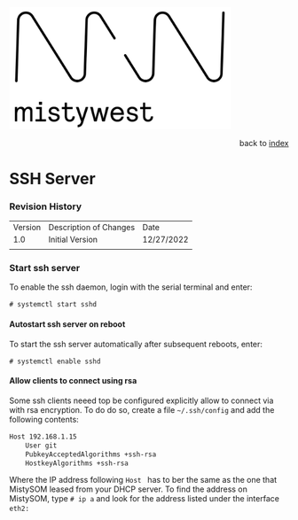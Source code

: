 <img src="img/2018_MistyWest_LogoCombo_FINAL_RGB.png" alt="MistyWest" width="400"/><div style="text-align: right">back to [index](../README.md)</div>

# SSH Server
### Revision History

<table>
  <tr>
   <td>Version
   </td>
   <td>Description of Changes
   </td>
   <td>Date
   </td>
  </tr>
  <tr>
   <td>
	   1.0
   </td>
   <td>
	   Initial Version
   </td>
   <td>
	   12/27/2022
   </td>
  </tr>
  <tr>
   <td>
   </td>
   <td>
   </td>
   <td>
   </td>
  </tr>
</table>

### Start ssh server

To enable the ssh daemon, login with the serial terminal and enter:
```
# systemctl start sshd
```

#### Autostart ssh server on reboot

To start the ssh server automatically after subsequent reboots, enter:
```
# systemctl enable sshd
```

#### Allow clients to connect using rsa

Some ssh clients neeed top be configured explicitly allow to connect via with rsa encryption. To do do so, create a file `~/.ssh/config` and add the following contents:
```
Host 192.168.1.15
    User git
    PubkeyAcceptedAlgorithms +ssh-rsa
    HostkeyAlgorithms +ssh-rsa
```
Where the IP address following `Host ` has to ber the same as the one that MistySOM leased from your DHCP server. To find the address on MistySOM, type `# ip a` and look for the address listed under the interface `eth2:`
